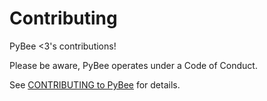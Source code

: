 # Contributing

PyBee <3's contributions! 

Please be aware, PyBee operates under a Code of Conduct. 

See [CONTRIBUTING to PyBee](http://pybee.org/contributing) for details.
